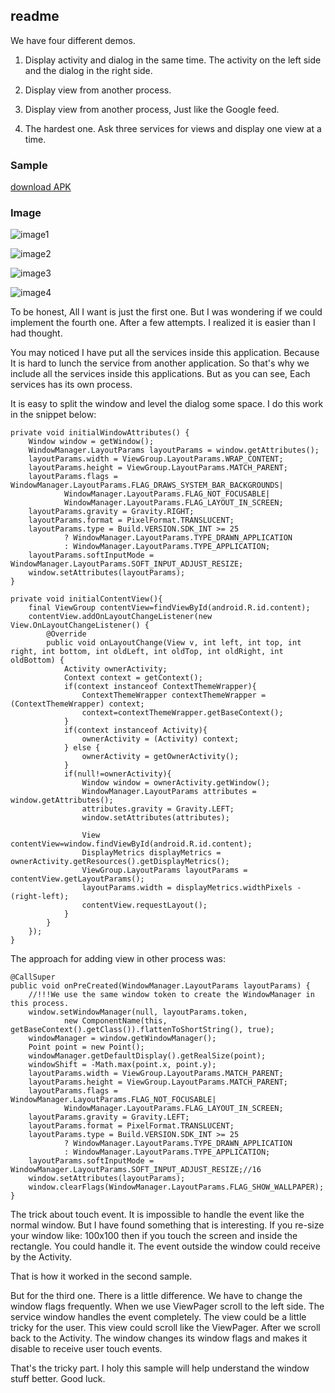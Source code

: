 ## readme

We have four different demos.

1. Display activity and dialog in the same time. The activity on the left side and the dialog in the right side.

2. Display view from another process.

3. Display view from another process, Just like the Google feed.

4. The hardest one. Ask three services for views and display one view at a time.

### Sample

[download APK](https://github.com/momodae/LibraryResources/blob/master/LauncherOverlay/file/app-debug.apk)

### Image

![image1](https://github.com/momodae/LibraryResources/blob/master/LauncherOverlay/image/image1.gif)

![image2](https://github.com/momodae/LibraryResources/blob/master/LauncherOverlay/image/image2.gif)

![image3](https://github.com/momodae/LibraryResources/blob/master/LauncherOverlay/image/image3.gif)

![image4](https://github.com/momodae/LibraryResources/blob/master/LauncherOverlay/image/image4.gif)

To be honest, All I want is just the first one. But I was wondering if we could implement the fourth one.
After a few attempts. I realized it is easier than I had thought.

You may noticed I have put all the services inside this application. Because It is hard to lunch the service from another application.
So that's why we include all the services inside this applications. But as you can see, Each services has its own process.

It is easy to split the window and level the dialog some space. I do this work in the snippet below:

```
private void initialWindowAttributes() {
    Window window = getWindow();
    WindowManager.LayoutParams layoutParams = window.getAttributes();
    layoutParams.width = ViewGroup.LayoutParams.WRAP_CONTENT;
    layoutParams.height = ViewGroup.LayoutParams.MATCH_PARENT;
    layoutParams.flags = WindowManager.LayoutParams.FLAG_DRAWS_SYSTEM_BAR_BACKGROUNDS|
            WindowManager.LayoutParams.FLAG_NOT_FOCUSABLE|
            WindowManager.LayoutParams.FLAG_LAYOUT_IN_SCREEN;
    layoutParams.gravity = Gravity.RIGHT;
    layoutParams.format = PixelFormat.TRANSLUCENT;
    layoutParams.type = Build.VERSION.SDK_INT >= 25
            ? WindowManager.LayoutParams.TYPE_DRAWN_APPLICATION
            : WindowManager.LayoutParams.TYPE_APPLICATION;
    layoutParams.softInputMode = WindowManager.LayoutParams.SOFT_INPUT_ADJUST_RESIZE;
    window.setAttributes(layoutParams);
}

private void initialContentView(){
    final ViewGroup contentView=findViewById(android.R.id.content);
    contentView.addOnLayoutChangeListener(new View.OnLayoutChangeListener() {
        @Override
        public void onLayoutChange(View v, int left, int top, int right, int bottom, int oldLeft, int oldTop, int oldRight, int oldBottom) {
            Activity ownerActivity;
            Context context = getContext();
            if(context instanceof ContextThemeWrapper){
                ContextThemeWrapper contextThemeWrapper = (ContextThemeWrapper) context;
                context=contextThemeWrapper.getBaseContext();
            }
            if(context instanceof Activity){
                ownerActivity = (Activity) context;
            } else {
                ownerActivity = getOwnerActivity();
            }
            if(null!=ownerActivity){
                Window window = ownerActivity.getWindow();
                WindowManager.LayoutParams attributes = window.getAttributes();
                attributes.gravity = Gravity.LEFT;
                window.setAttributes(attributes);

                View contentView=window.findViewById(android.R.id.content);
                DisplayMetrics displayMetrics = ownerActivity.getResources().getDisplayMetrics();
                ViewGroup.LayoutParams layoutParams = contentView.getLayoutParams();
                layoutParams.width = displayMetrics.widthPixels - (right-left);
                contentView.requestLayout();
            }
        }
    });
}
```

The approach for adding view in other process was:

```
@CallSuper
public void onPreCreated(WindowManager.LayoutParams layoutParams) {
    //!!!We use the same window token to create the WindowManager in this process.
    window.setWindowManager(null, layoutParams.token,
            new ComponentName(this, getBaseContext().getClass()).flattenToShortString(), true);
    windowManager = window.getWindowManager();
    Point point = new Point();
    windowManager.getDefaultDisplay().getRealSize(point);
    windowShift = -Math.max(point.x, point.y);
    layoutParams.width = ViewGroup.LayoutParams.MATCH_PARENT;
    layoutParams.height = ViewGroup.LayoutParams.MATCH_PARENT;
    layoutParams.flags = WindowManager.LayoutParams.FLAG_NOT_FOCUSABLE|
            WindowManager.LayoutParams.FLAG_LAYOUT_IN_SCREEN;
    layoutParams.gravity = Gravity.LEFT;
    layoutParams.format = PixelFormat.TRANSLUCENT;
    layoutParams.type = Build.VERSION.SDK_INT >= 25
            ? WindowManager.LayoutParams.TYPE_DRAWN_APPLICATION
            : WindowManager.LayoutParams.TYPE_APPLICATION;
    layoutParams.softInputMode = WindowManager.LayoutParams.SOFT_INPUT_ADJUST_RESIZE;//16
    window.setAttributes(layoutParams);
    window.clearFlags(WindowManager.LayoutParams.FLAG_SHOW_WALLPAPER);
}

```

The trick about touch event. It is impossible to handle the event like the normal window. But I have found something that is interesting.
If you re-size your window like: 100x100 then if you touch the screen and inside the rectangle. You could handle it. The event outside the window could receive by the Activity.

That is how it worked in the second sample.

But for the third one. There is a little difference. We have to change the window flags frequently. When we use ViewPager scroll to the left side. The service window handles the event completely.
The view could be a little tricky for the user. This view could scroll like the ViewPager. After we scroll back to the Activity. The window changes its window flags and makes it disable to receive user touch events.

That's the tricky part. I holy this sample will help understand the window stuff better. Good luck. 